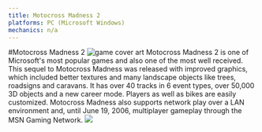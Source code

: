 ```yaml
---
title: Motocross Madness 2
platforms: PC (Microsoft Windows)
mechanics: n/a
---
```

#Motocross Madness 2
![game cover art](//images.igdb.com/igdb/image/upload/t_thumb/q9p7izot9wblns1zqref.jpg "Logo Title Text 1")
Motocross Madness 2 is one of Microsoft's most popular games and also one of the most well received. 
This sequel to Motocross Madness was released with improved graphics, which included better textures and many landscape objects like trees, roadsigns and caravans. It has over 40 tracks in 6 event types, over 50,000 3D objects and a new career mode. Players as well as bikes are easily customized. Motocross Madness also supports network play over a LAN environment and, until June 19, 2006, multiplayer gameplay through the MSN Gaming Network.
<img src="//images.igdb.com/igdb/image/upload/t_thumb/mtuku6ivrrfcsjuxzjit.jpg"/>
